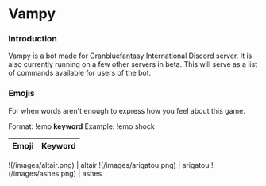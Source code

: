 # **Vampy**

### Introduction

Vampy is a bot made for Granbluefantasy International Discord server. It is also currently running on a few other servers in beta. This will serve as a list of commands available for users of the bot.

### Emojis

For when words aren't enough to express how you feel about this game.

Format: !emo **keyword**
Example: !emo shock

Emoji | Keyword
------------ | -------------

!(/images/altair.png) | altair
!(/images/arigatou.png) | arigatou
!(/images/ashes.png) | ashes

